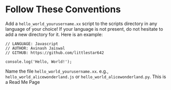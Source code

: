 # Follow These Conventions

Add a `hello_world_yourusername.xx` script to the scripts directory in any language of your choice! If your language is not present, do not hesitate to add a new directory for it. Here is an example:

```
// LANGUAGE: Javascript
// AUTHOR: Avinash Jaiswal
// GITHUB: https://github.com/littlestar642

console.log('Hello, World!');
```
Name the file `hello_world_yourusername.xx`. e.g., `hello_world_alicewonderland.js` or `hello_world_alicewonderland.py`.
This is a Read Me Page

